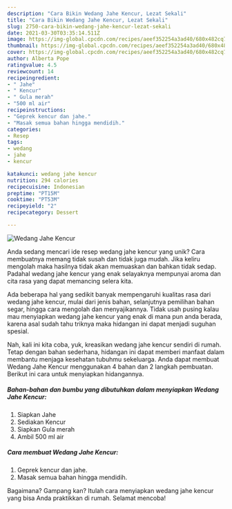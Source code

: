 ```yaml
---
description: "Cara Bikin Wedang Jahe Kencur, Lezat Sekali"
title: "Cara Bikin Wedang Jahe Kencur, Lezat Sekali"
slug: 2750-cara-bikin-wedang-jahe-kencur-lezat-sekali
date: 2021-03-30T03:35:14.511Z
image: https://img-global.cpcdn.com/recipes/aeef352254a3ad40/680x482cq70/wedang-jahe-kencur-foto-resep-utama.jpg
thumbnail: https://img-global.cpcdn.com/recipes/aeef352254a3ad40/680x482cq70/wedang-jahe-kencur-foto-resep-utama.jpg
cover: https://img-global.cpcdn.com/recipes/aeef352254a3ad40/680x482cq70/wedang-jahe-kencur-foto-resep-utama.jpg
author: Alberta Pope
ratingvalue: 4.5
reviewcount: 14
recipeingredient:
- " Jahe"
- " Kencur"
- " Gula merah"
- "500 ml air"
recipeinstructions:
- "Geprek kencur dan jahe."
- "Masak semua bahan hingga mendidih."
categories:
- Resep
tags:
- wedang
- jahe
- kencur

katakunci: wedang jahe kencur 
nutrition: 294 calories
recipecuisine: Indonesian
preptime: "PT15M"
cooktime: "PT53M"
recipeyield: "2"
recipecategory: Dessert

---
```



![Wedang Jahe Kencur](https://img-global.cpcdn.com/recipes/aeef352254a3ad40/680x482cq70/wedang-jahe-kencur-foto-resep-utama.jpg)

Anda sedang mencari ide resep wedang jahe kencur yang unik? Cara membuatnya memang tidak susah dan tidak juga mudah. Jika keliru mengolah maka hasilnya tidak akan memuaskan dan bahkan tidak sedap. Padahal wedang jahe kencur yang enak selayaknya mempunyai aroma dan cita rasa yang dapat memancing selera kita.

Ada beberapa hal yang sedikit banyak mempengaruhi kualitas rasa dari wedang jahe kencur, mulai dari jenis bahan, selanjutnya pemilihan bahan segar, hingga cara mengolah dan menyajikannya. Tidak usah pusing kalau mau menyiapkan wedang jahe kencur yang enak di mana pun anda berada, karena asal sudah tahu triknya maka hidangan ini dapat menjadi suguhan spesial.




Nah, kali ini kita coba, yuk, kreasikan wedang jahe kencur sendiri di rumah. Tetap dengan bahan sederhana, hidangan ini dapat memberi manfaat dalam membantu menjaga kesehatan tubuhmu sekeluarga. Anda dapat membuat Wedang Jahe Kencur menggunakan 4 bahan dan 2 langkah pembuatan. Berikut ini cara untuk menyiapkan hidangannya.

<!--inarticleads1-->

##### Bahan-bahan dan bumbu yang dibutuhkan dalam menyiapkan Wedang Jahe Kencur:

1. Siapkan  Jahe
1. Sediakan  Kencur
1. Siapkan  Gula merah
1. Ambil 500 ml air




<!--inarticleads2-->

##### Cara membuat Wedang Jahe Kencur:

1. Geprek kencur dan jahe.
1. Masak semua bahan hingga mendidih.




Bagaimana? Gampang kan? Itulah cara menyiapkan wedang jahe kencur yang bisa Anda praktikkan di rumah. Selamat mencoba!
